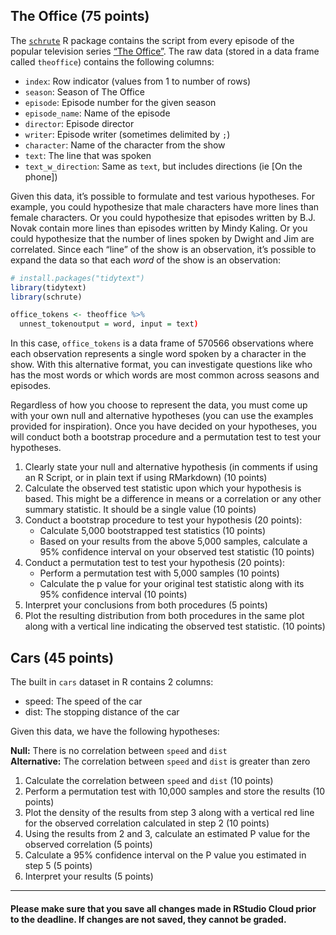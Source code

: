 
## The Office (75 points)

The [`schrute`](https://github.com/bradlindblad/schrute) R package
contains the script from every episode of the popular television series
[“The
Office”](https://en.wikipedia.org/wiki/The_Office_\(American_TV_series\)).
The raw data (stored in a data frame called `theoffice`) contains the
following columns:

  - `index`: Row indicator (values from 1 to number of rows)
  - `season`: Season of The Office
  - `episode`: Episode number for the given season
  - `episode_name`: Name of the episode
  - `director`: Episode director
  - `writer`: Episode writer (sometimes delimited by `;`)
  - `character`: Name of the character from the show
  - `text`: The line that was spoken
  - `text_w_direction`: Same as `text`, but includes directions (ie \[On
    the phone\])

Given this data, it’s possible to formulate and test various hypotheses.
For example, you could hypothesize that male characters have more lines
than female characters. Or you could hypothesize that episodes written
by B.J. Novak contain more lines than episodes written by Mindy Kaling.
Or you could hypothesize that the number of lines spoken by Dwight and
Jim are correlated. Since each “line” of the show is an observation,
it’s possible to expand the data so that each *word* of the show is an
observation:

``` r
# install.packages("tidytext")
library(tidytext)
library(schrute)

office_tokens <- theoffice %>% 
  unnest_tokenoutput = word, input = text)
```

In this case, `office_tokens` is a data frame of 570566 observations
where each observation represents a single word spoken by a character in
the show. With this alternative format, you can investigate questions
like who has the most words or which words are most common across
seasons and episodes.

Regardless of how you choose to represent the data, you must come up
with your own null and alternative hypotheses (you can use the examples
provided for inspiration). Once you have decided on your hypotheses, you
will conduct both a bootstrap procedure and a permutation test to test
your hypotheses.

1.  Clearly state your null and alternative hypothesis (in comments if
    using an R Script, or in plain text if using RMarkdown) (10 points)
2.  Calculate the observed test statistic upon which your hypothesis is
    based. This might be a difference in means or a correlation or any
    other summary statistic. It should be a single value (10 points)
3.  Conduct a bootstrap procedure to test your hypothesis (20 points):
      - Calculate 5,000 bootstrapped test statistics (10 points)
      - Based on your results from the above 5,000 samples, calculate a
        95% confidence interval on your observed test statistic (10
        points)
4.  Conduct a permutation test to test your hypothesis (20 points):
      - Perform a permutation test with 5,000 samples (10 points)
      - Calculate the p value for your original test statistic along
        with its 95% confidence interval (10 points)
5.  Interpret your conclusions from both procedures (5 points)
6.  Plot the resulting distribution from both procedures in the same
    plot along with a vertical line indicating the observed test
    statistic. (10 points)

## Cars (45 points)

The built in `cars` dataset in R contains 2 columns:

  - speed: The speed of the car
  - dist: The stopping distance of the car

Given this data, we have the following hypotheses:

**Null:** There is no correlation between `speed` and `dist`  
**Alternative:** The correlation between `speed` and `dist` is greater
than zero

1.  Calculate the correlation between `speed` and `dist` (10 points)
2.  Perform a permutation test with 10,000 samples and store the results
    (10 points)
3.  Plot the density of the results from step 3 along with a vertical
    red line for the observed correlation calculated in step 2 (10
    points)
4.  Using the results from 2 and 3, calculate an estimated P value for
    the observed correlation (5 points)
5.  Calculate a 95% confidence interval on the P value you estimated in
    step 5 (5 points)
6.  Interpret your results (5 points)

-----

#### **Please make sure that you save all changes made in RStudio Cloud prior to the deadline. If changes are not saved, they cannot be graded.**
